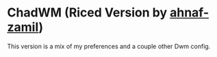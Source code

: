 # ChadWM (Riced Version by [ahnaf-zamil](https://github.com/ahnaf-zamil))

This version is a mix of my preferences and a couple other Dwm config.
